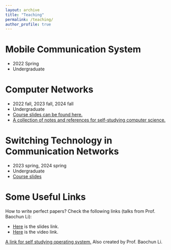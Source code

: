 ```yaml
---
layout: archive
title: "Teaching"
permalink: /teaching/
author_profile: true
---
```


Mobile Communication System
======
* 2022 Spring
* Undergraduate


Computer Networks
======
* 2022 fall, 2023 fall, 2024 fall
* Undergraduate
* [Course slides can be found here.](download.md)
* [A collection of notes and references for self-studying computer science.](https://notes.eddyerburgh.me)

Switching Technology in Communication Networks
======
* 2023 spring, 2024 spring
* Undergraduate
* [Course slides](download.md)

Some Useful Links
======
How to write perfect papers? Check the following links (talks from Prof. Baochun Li):
* [Here](https://iqua.ece.toronto.edu/papers/writing-perfect-papers-2021.pdf) is the slides link.
* [Here](https://www.youtube.com/watch?v=FxGo5hn8dTw) is the video link.

[A link for self studying operating system.](https://oscourse.org) Also created by Prof. Baochun Li.


